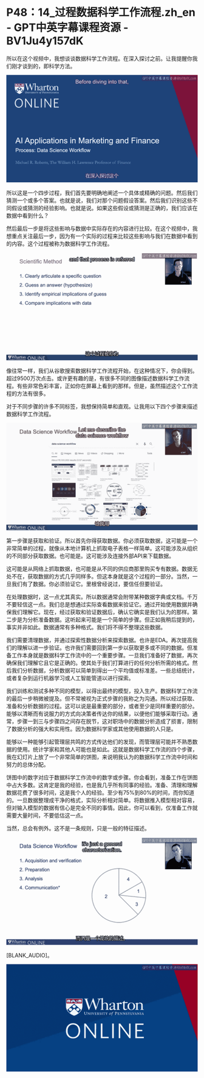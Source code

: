 # P48：14_过程数据科学工作流程.zh_en - GPT中英字幕课程资源 - BV1Ju4y157dK

所以在这个视频中，我想谈谈数据科学工作流程。在深入探讨之前。让我提醒你我们刚才谈到的，即科学方法。

![](img/f39b9e3737b5e687519f3b46268e63bf_1.png)

所以这是一个四步过程，我们首先要明确地阐述一个具体或精确的问题。然后我们猜测一个或多个答案。也就是说，我们对那个问题假设答案。然后我们识别这些不同假设或猜测的经验影响。也就是说。如果这些假设或猜测是正确的，我们应该在数据中看到什么？

然后最后一步是将这些影响与数据中实际存在的内容进行比较。在这个视频中，我想重点关注最后一步，因为有一个实际的过程来比较这些影响与我们在数据中看到的内容。这个过程被称为数据科学工作流程。

![](img/f39b9e3737b5e687519f3b46268e63bf_3.png)

像往常一样，我们从谷歌搜索数据科学工作流程开始，在这种情况下，你会得到。超过9500万次点击。或许更有趣的是，有很多不同的图像描述数据科学工作流程。有些非常色彩丰富，正如你在屏幕上看到的那样。但是，虽然描述这个工作流程的方法有很多。

对于不同步骤的许多不同标签，我想保持简单和直观。让我用以下四个步骤来描述数据科学工作流程。

![](img/f39b9e3737b5e687519f3b46268e63bf_5.png)

第一步骤是获取和验证。所以首先你得获取数据。你必须获取数据，这可能是一个非常简单的过程，就像从本地计算机上抓取电子表格一样简单。这可能涉及从组织的不同部分获取数据。也可能是。这可能涉及连接外部API来下载数据。

这可能是从网络上抓取数据，也可能是从不同的供应商那里购买专有数据。数据无处不在，获取数据的方式几乎同样多。但这本身就是这个过程的一部分。当然，一旦我们有了数据。你必须验证它。里根曾经说过，要信任但要验证。

在处理数据时，这一点尤其真实。所以数据通常会附带某种数据字典或文档。千万不要轻信这一点。我们总是想通过实际查看数据来验证它。通过开始使用数据并确保我们理解它。现在，经过获取和验证数据后，确认它确实是我们认为的那样。第二步是为分析准备数据。这听起来可能是一个简单的步骤。但正如我稍后提到的，事实并非如此。数据通常有多种格式。我们将不得不整理这些数据。

我们需要清理数据，并通过探索性数据分析来探索数据。也许是EDA。再次提高我们的理解以进一步验证。也许我们需要回到第一步以获取更多或不同的数据。但准备工作本身就是数据科学工作流中的一个重要步骤。一旦我们准备好了数据，再次确保我们理解它且它是正确的。使其处于我们打算进行的任何分析所需的格式。然后我们分析数据，分析数据可以简单到得出一个平均值或标准差。一些总结统计，或者复杂到运行机器学习或人工智能管道以进行探索。

我们训练和测试多种不同的模型，以得出最终的模型，投入生产。数据科学工作流的最后一步稍微被提及。但不常被视为正式步骤的我称之为沟通。所以经过获取、准备和分析数据的过程。这可以说是最重要的部分，或者至少是同样重要的部分。能够以清晰而有说服力的方式向决策者传达你的结果，以便他们能够采取行动。通常，步骤一到三与步骤四之间存在脱节，这对职场中的数据分析造成了损害，限制了数据分析的强大和实用性。因为数据科学家或其他使用数据的人只是。

能够以一种能够引起管理层共鸣的方式传达他们的发现，而管理层可能并不熟悉数据的使用。统计学家和其他人可能也是如此。这就是数据科学工作流的四个步骤，我在幻灯片上放了一个非常简单的饼图，来说明我认为的数据科学工作流中时间和努力的总体分配。

饼图中的数字对应于数据科学工作流中的数字或步骤。你会看到，准备工作在饼图中占大多数。这肯定是我的经验，也是我几乎所有同事的经验。准备、清理和理解数据花费了很多时间，这是我个人的经验。至少有75%到80%的时间，而你知道的。一旦数据整理成干净的格式，实际分析相对简单。将数据推入模型相对容易，但对输入模型的数据有信心是完全不同的事情。因此，你可以看到，仅准备工作就需要大量时间，不要低估这一点。

当然，总会有例外。这不是一条规则，只是一般的特征描述。

![](img/f39b9e3737b5e687519f3b46268e63bf_7.png)

[BLANK_AUDIO]。

![](img/f39b9e3737b5e687519f3b46268e63bf_9.png)
